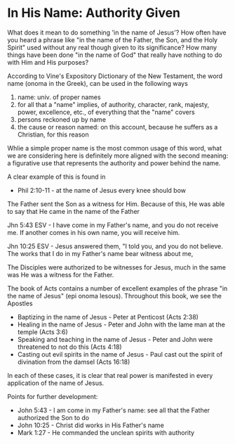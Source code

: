 In His Name: Authority Given
============================

What does it mean to do something 'in the name of Jesus'? How often have you heard a phrase like "in the name of the Father, the Son, and the Holy Spirit" used without any real though given to its significance? How many things have been done "in the name of God" that really have nothing to do with Him and His purposes?

According to Vine's Expository Dictionary of the New Testament, the word name (onoma in the Greek), can be used in the following ways

1. name: univ. of proper names
2. for all that a "name" implies, of authority, character, rank, majesty, power, excellence, etc., of everything that the "name" covers
3. persons reckoned up by name
4. the cause or reason named: on this account, because he suffers as a Christian, for this reason

Whlie a simple proper name is the most common usage of this word, what we are considering here is definitely more aligned with the second meaning: a figurative use that represents the authority and power behind the name.

A clear example of this is found in
- Phil 2:10-11 - at the name of Jesus every knee should bow

The Father sent the Son as a witness for Him. Because of this, He was able to say that He came in the name of the Father 

Jhn 5:43 ESV - I have come in my Father's name, and you do not receive me. If another comes in his own name, you will receive him.

Jhn 10:25 ESV - Jesus answered them, "I told you, and you do not believe. The works that I do in my Father's name bear witness about me,

The Disciples were authorized to be witnesses for Jesus, much in the same was He was a witness for the Father.

The book of Acts contains a number of excellent examples of the phrase "in the name of Jesus" (epi onoma lesous). Throughout this book, we see the Apostles
- Baptizing in the name of Jesus - Peter at Penticost (Acts 2:38)
- Healing in the name of Jesus - Peter and John with the lame man at the temple (Acts 3:6)
- Speaking and teaching in the name of Jesus - Peter and John were threatened to not do this (Acts 4:18)
- Casting out evil spirits in the name of Jesus - Paul cast out the spirit of divination from the damsel (Acts 16:18)

In each of these cases, it is clear that real power is manifested in every application of the name of Jesus.

Points for further development:
- John 5:43 - I am come in my Father's name: see all that the Father authorized the Son to do
- John 10:25 - Christ did works in His Father's name
- Mark 1:27 - He commanded the unclean spirits with authority
